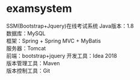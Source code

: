 # examsystem
SSM(Bootstrap+Jquery)在线考试系统
Java版本：1.8   
数据库：MySQL  
框架：Spring + Spring MVC + MyBatis  
服务器：Tomcat  
前端：bootstrap+jquery
开发工具：Idea 2018  
版本管理工具：Maven  
版本控制工具：Git
